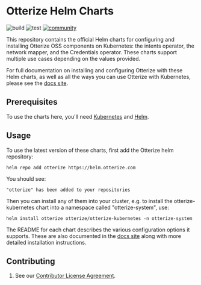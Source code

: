 # Otterize Helm Charts

![build](https://github.com/otterize/helm-charts/actions/workflows/release.yaml/badge.svg?branch=)
![test](https://github.com/otterize/helm-charts/actions/workflows/e2e-test.yaml/badge.svg)
[![community](https://img.shields.io/badge/slack-Otterize_Slack-purple.svg?logo=slack)](https://joinslack.otterize.com)

This repository contains the official Helm charts for configuring and installing Otterize OSS components on Kubernetes: the intents operator, the network mapper, and the Credentials operator. These charts support multiple use cases depending on the values provided.

For full documentation on installing and configuring Otterize with these Helm charts, as well as all the ways you can use Otterize with Kubernetes, please see the
[docs site](https://docs.otterize.com/).

## Prerequisites

To use the charts here, you'll need [Kubernetes](https://kubernetes.io/docs/home/) and [Helm](https://helm.sh/docs/intro/quickstart/).

## Usage

To use the latest version of these charts, first add the Otterize helm repository:

```console
helm repo add otterize https://helm.otterize.com
```

You should see:

```console
"otterize" has been added to your repositories
````

Then you can install any of them into your cluster, e.g. to install the otterize-kubernetes chart into a namespace called "otterize-system", use:

```console
helm install otterize otterize/otterize-kubernetes -n otterize-system
```

The README for each chart describes the various configuration options it supports.
These are also documented in the [docs site](https://docs.otterize.com/) along with more detailed installation instructions.

## Contributing

1. See our [Contributor License Agreement](https://github.com/otterize/cla/).
